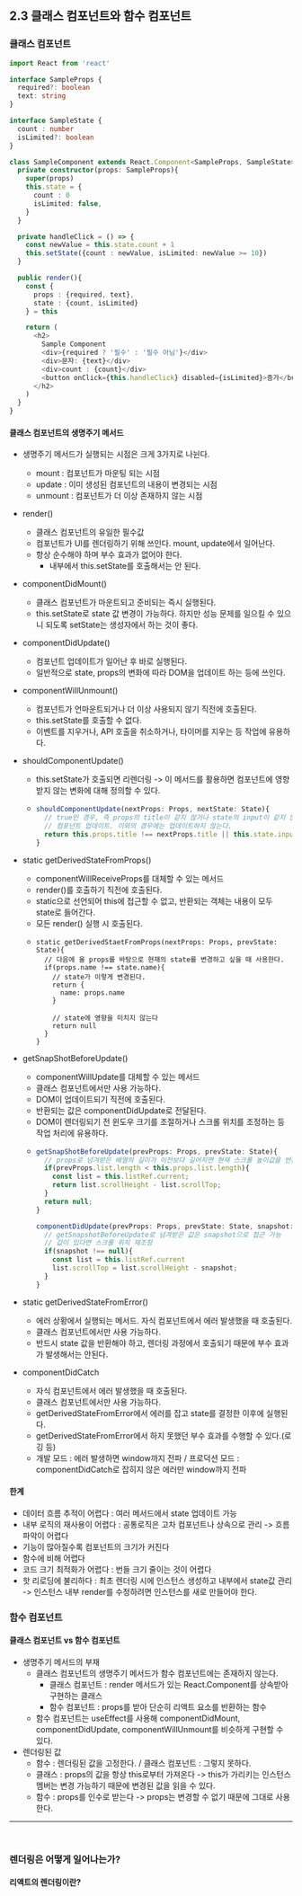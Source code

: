 ## 2.3 클래스 컴포넌트와 함수 컴포넌트
### 클래스 컴포넌트
```typescript
import React from 'react'

interface SampleProps {
  required?: boolean
  text: string
}

interface SampleState {
  count : number
  isLimited?: boolean
}

class SampleComponent extends React.Component<SampleProps, SampleState>{
  private constructor(props: SampleProps){
    super(props)
    this.state = {
      count : 0
      isLimited: false,
    }
  }

  private handleClick = () => {
    const newValue = this.state.count + 1
    this.setState({count : newValue, isLimited: newValue >= 10})
  }

  public render(){
    const {
      props : {required, text},
      state : {count, isLimited}
    } = this

    return (
      <h2>
        Sample Component
        <div>{required ? '필수' : '필수 아님'}</div>
        <div>문자: {text}</div>
        <div>count : {count}</div>
        <button onClick={this.handleClick} disabled={isLimited}>증가</button>
      </h2>
    )
  }
}
```

#### 클래스 컴포넌트의 생명주기 메서드
- 생명주기 메서드가 실행되는 시점은 크게 3가지로 나뉜다.
  - mount : 컴포넌트가 마운팅 되는 시점
  - update : 이미 생성된 컴포넌트의 내용이 변경되는 시점
  - unmount : 컴포넌트가 더 이상 존재하지 않는 시점
- render()
  - 클래스 컴포넌트의 유일한 필수값
  - 컴포넌트가 UI를 렌더링하기 위해 쓰인다. mount, update에서 일어난다.
  - 항상 순수해야 하며 부수 효과가 없어야 한다.
    - 내부에서 this.setState를 호출해서는 안 된다.
- componentDidMount()
  - 클래스 컴포넌트가 마운트되고 준비되는 즉시 실행된다.
  - this.setState로 state 값 변경이 가능하다. 하지만 성능 문제를 일으킬 수 있으니 되도록 setState는 생성자에서 하는 것이 좋다.
- componentDidUpdate()
  - 컴포넌트 업데이트가 일어난 후 바로 실행된다.
  - 일반적으로 state, props의 변화에 따라 DOM을 업데이트 하는 등에 쓰인다.
- componentWillUnmount()
  - 컴포넌트가 언마운트되거나 더 이상 사용되지 않기 직전에 호출된다.
  - this.setState를 호출할 수 없다.
  - 이벤트를 지우거나, API 호출을 취소하거나, 타이머를 지우는 등 작업에 유용하다.
- shouldComponentUpdate()
  - this.setState가 호출되면 리렌더링 -> 이 메서드를 활용하면 컴포넌트에 영향 받지 않는 변화에 대해 정의할 수 있다.
  - ```typescript
    shouldComponentUpdate(nextProps: Props, nextState: State){
      // true인 경우, 즉 props의 title이 같지 않거나 state의 input이 같지 않은 경우에는
      // 컴포넌트 업데이트. 이외의 경우에는 업데이트하지 않는다.
      return this.props.title !== nextProps.title || this.state.input !== nextState.input
    }
    ```
- static getDerivedStateFromProps()
  - componentWillReceiveProps를 대체할 수 있는 메서드
  - render()를 호출하기 직전에 호출된다.
  - static으로 선언되어 this에 접근할 수 없고, 반환되는 객체는 내용이 모두 state로 들어간다.
  - 모든 render() 실행 시 호출된다.
  - ```
    static getDerivedStaetFromProps(nextProps: Props, prevState: State){
      // 다음에 올 props를 바탕으로 현재의 state를 변경하고 싶을 때 사용한다.
      if(props.name !== state.name){
        // state가 이렇게 변경된다.
        return {
          name: props.name
        }

        // state에 영향을 미치지 않는다
        return null
      }
    }
    ```

- getSnapShotBeforeUpdate()
  - componentWillUpdate를 대체할 수 있는 메서드
  - 클래스 컴포넌트에서만 사용 가능하다.
  - DOM이 업데이트되기 직전에 호출된다.
  - 반환되는 값은 componentDidUpdate로 전달된다.
  - DOM이 렌더링되기 전 윈도우 크기를 조절하거나 스크롤 위치를 조정하는 등 작업 처리에 유용하다.
  - ```typescript
    getSnapShotBeforeUpdate(prevProps: Props, prevState: State){
      // props로 넘겨받은 배열의 길이가 이전보다 길어지면 현재 스크롤 높이값을 반환
      if(prevProps.list.length < this.props.list.length){
        const list = this.listRef.current;
        return list.scrollHeight - list.scrollTop;
      }
      return null;
    }

    componentDidUpdate(prevProps: Props, prevState: State, snapshot: Snapshot){
      // getSnapshotBeforeUpdate로 넘겨받은 값은 snapshot으로 접근 가능
      // 값이 있다면 스크롤 위치 재조정
      if(snapshot !== null){
        const list = this.listRef.current
        list.scrollTop = list.scrollHeight - snapshot;
      }
    }
    ```

- static getDerivedStateFromError()
  - 에러 상황에서 실행되는 메서드. 자식 컴포넌트에서 에러 발생했을 때 호출된다.
  - 클래스 컴포넌트에서만 사용 가능하다.
  - 반드시 state 값을 반환해야 하고, 렌더링 과정에서 호출되기 때문에 부수 효과가 발생해서는 안된다.

- componentDidCatch
  - 자식 컴포넌트에서 에러 발생했을 때 호출된다.
  - 클래스 컴포넌트에서만 사용 가능하다.
  - getDerivedStateFromError에서 에러를 잡고 state를 결정한 이후에 실행된다.
  - getDerivedStateFromError에서 하지 못했던 부수 효과를 수행할 수 있다.(로깅 등)
  - 개발 모드 : 에러 발생하면 window까지 전파 / 프로덕션 모드 : componentDidCatch로 잡히지 않은 에러만 window까지 전파

#### 한계
- 데이터 흐름 추적이 어렵다 : 여러 메서드에서 state 업데이트 가능
- 내부 로직의 재사용이 어렵다 : 공통로직은 고차 컴포넌트나 상속으로 관리 -> 흐름 파악이 어렵다
- 기능이 많아질수록 컴포넌트의 크기가 커진다
- 함수에 비해 어렵다
- 코드 크기 최적화가 어렵다 : 번들 크기 줄이는 것이 어렵다
- 핫 리로딩에 불리하다 : 최초 렌더링 시에 인스턴스 생성하고 내부에서 state값 관리 -> 인스턴스 내부 render를 수정하려면 인스턴스를 새로 만들어야 한다.

### 함수 컴포넌트
#### 클래스 컴포넌트 vs 함수 컴포넌트
- 생명주기 메서드의 부재
  - 클래스 컴포넌트의 생명주기 메서드가 함수 컴포넌트에는 존재하지 않는다.
    - 클래스 컴포넌트 : render 메서드가 있는 React.Component를 상속받아 구현하는 클래스
    - 함수 컴포넌트 : props를 받아 단순히 리액트 요소를 반환하는 함수
  - 함수 컴포넌트는 useEffect를 사용해 componentDidMount, componentDidUpdate, componentWillUnmount를 비슷하게 구현할 수 있다.
- 렌더링된 값
  - 함수 : 렌더링된 값을 고정한다. / 클래스 컴포넌트 : 그렇지 못하다.
  - 클래스 : props의 값을 항상 this로부터 가져온다 -> this가 가리키는 인스턴스 멤버는 변경 가능하기 때문에 변경된 값을 읽을 수 있다.
  - 함수 : props를 인수로 받는다 -> props는 변경할 수 없기 때문에 그대로 사용한다.


----

<br/>
 
### 렌더링은 어떻게 일어나는가?
#### 리액트의 렌더링이란?


